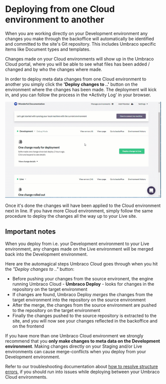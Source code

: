 # Deploying from one Cloud environment to another

When you are working directly on your Development environment any changes you make through the backoffice will automatically be identified and committed to the site's Git repository. This includes Umbraco specific items like Document types and templates. 

Changes made on your Cloud environments will show up in the Umbraco Cloud portal, where you will be able to see what files has been added / changed and by who the changes where made. 

In order to deploy meta data changes from one Cloud environment to another you simply click the **'Deploy changes to ..'** button on the environment where the changes has been made. The deployment will kick in, and you can follow the process in the *Activity Log' in your browser.

![Deployment in Portal](images/deploy-in-portal.gif)

Once it's done the changes will have been applied to the Cloud environment next in line. If you have more Cloud environment, simply follow the same procedure to deploy the changes all the way up to your Live site.

## Important notes
When you deploy from i.e. your Development environment to your Live environment, any changes made on the Live environment will be merged back into the Development environment. 

Here are the automagical steps Umbraco Cloud goes through when you hit the *"Deploy changes to .."* button:

* Before pushing your changes from the source environent, the engine running Umbraco Cloud - **Umbraco Deploy** - looks for changes in the repository on the target environment
* If changes are found, Umbraco Deploy *merges* the changes from the target environment into the repository on the source environment
* After the merge, the changes from the source environment are pushed to the repository on the target environment
* Finally the changes pushed to the source repository is extracted to the site, and you will now see your changes reflected in the backoffice and on the frontend

If you have more than one Umbraco Cloud environment we strongly recommend that you **only make changes to meta data on the Development environment**. Making changes directly on your Staging and/or Live environments can cause merge-conflicts when you deploy from your Development environment. 

Refer to our troubleshooting documentation about [how to resolve structure errors](https://our.umbraco.org/documentation/Umbraco-Cloud/Troubleshooting/Structure-Error/), if you should run into issues while deploying between your Umbraco Cloud environments.